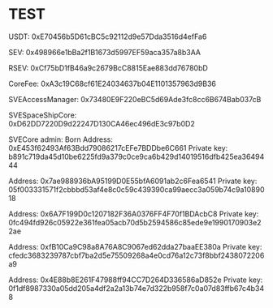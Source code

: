 # TEST
USDT: 0xE70456b5D61cBC5c92112d9e57Dda3516d4efFa6

SEV: 0x498966e1bBa2f1B1673d5997EF59aca357a8b3AA

RSEV: 0xCf75bD1fB46a9c2679BcC8815Eae883dd76780bD

CoreFee: 0xA3c19C68cf61E24034637b04E1101357963d9B36

SVEAccessManager: 0x73480E9F220eBC5d69Ade3fc8cc6B674Bab037cB

SVESpaceShipCore: 0xD62DD7220D9d22247D130CA46ec496dE3c97b0D2

SVECore admin:
Born
  Address: 0xE453f62493Af63Bdd79086217cEFe7BDDbe6C661
  Private key: b891c719da45d10be6225fd9a379c0ce9ca6b429d14019516dfb425ea3649444

  Address: 0x7ae988936bA95199D0E55bfA6091ab2c6Fea6541
  Private key: 05f003331571f2cbbbd53af4e8c0c59c439390ca99aecc3a059b74c9a1089018

  Address: 0x6A7F199D0c1207182F36A0376FF4F70f1BDAcbC8
  Private key: 0fc494fd926c05922e361fea05acb70d5b2594586c85ede9e1990170903e22ae

  Address: 0xfB10Ca9C98a8A76A8C9067ed62dda27baaEE380a
  Private key: cfedc3683239787cbf7ba2d5e75509268a4e0cd76a12c73f8bbf2438072206a9

  Address: 0x4E88b8E261F47988ff94CC7D264D336586aD852e
  Private key: 0f1df8987330a05dd205a4df2a2a13b74e7d322b958f7c0a07d83ffb67c4b348 

